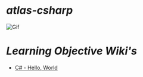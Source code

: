 # ***atlas-csharp***

![Gif](https://media4.giphy.com/media/v1.Y2lkPTc5MGI3NjExaTd5NTR6ZXV1M3ZlNXRwc2wxeHVsdjVycjY0c3B2cXB4aDAwY2VpayZlcD12MV9pbnRlcm5hbF9naWZfYnlfaWQmY3Q9Zw/ACNwv3kkIlVVissXi9/giphy.gif)

# ***Learning Objective Wiki's***
- [C# - Hello, World](https://github.com/Bmontezuma/atlas-csharp/wiki/C%23-%E2%80%90-Hello,-World-Learning-Objectives)
